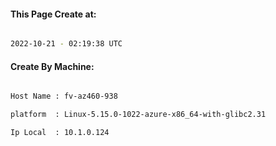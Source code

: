 
   
#### This Page Create at:

```bash

2022-10-21 - 02:19:38 UTC

```

#### Create By Machine:

```bash

Host Name : fv-az460-938

platform  : Linux-5.15.0-1022-azure-x86_64-with-glibc2.31

Ip Local  : 10.1.0.124

```

